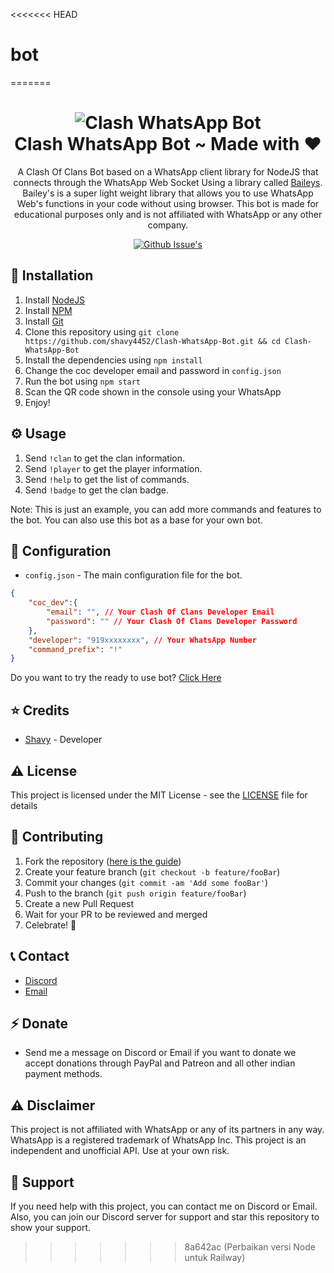 <<<<<<< HEAD
# bot
=======
<h1 align="center">
    <img src="https://s2.dmcdn.net/v/Tuglh1YSLVCeNUD4M/x480" alt="Clash WhatsApp Bot">
    <br>
    Clash WhatsApp Bot ~ Made with ❤️
</h1>
<p align="center">A Clash Of Clans Bot based on a WhatsApp client library for NodeJS that connects through the WhatsApp Web Socket Using a library called <a href="https://github.com/WhiskeySockets/Baileys" target="_blank">Baileys</a>. Bailey's is a super light weight library that allows you to use WhatsApp Web's functions in your code without using browser. This bot is made for educational purposes only and is not affiliated with WhatsApp or any other company.</p>
<p align="center">
<a href="https://img.shields.io/github/issues/shavy4452/Clash-WhatsApp-Bot/fork"><img src="https://img.shields.io/github/issues/shavy4452/Clash-WhatsApp-Bot" alt="Github Issue's" /></a>
</p>

## 📝  Installation
1. Install [NodeJS](https://nodejs.org/en/download/)
2. Install [NPM](https://www.npmjs.com/get-npm)
3. Install [Git](https://git-scm.com/downloads)
4. Clone this repository using `git clone https://github.com/shavy4452/Clash-WhatsApp-Bot.git && cd Clash-WhatsApp-Bot`
5. Install the dependencies using `npm install`
6. Change the coc developer email and password in `config.json`
7. Run the bot using `npm start`
8. Scan the QR code shown in the console using your WhatsApp
9. Enjoy!

## ⚙️ Usage
1. Send `!clan` to get the clan information.
2. Send `!player` to get the player information.
3. Send `!help` to get the list of commands.
4. Send `!badge` to get the clan badge.

Note: This is just an example, you can add more commands and features to the bot. You can also use this bot as a base for your own bot.

## 📝 Configuration
- `config.json` - The main configuration file for the bot.
```json
{
    "coc_dev":{
        "email": "", // Your Clash Of Clans Developer Email
        "password": "" // Your Clash Of Clans Developer Password
    },
    "developer": "919xxxxxxxx", // Your WhatsApp Number
    "command_prefix": "!"
}
```
Do you want to try the ready to use bot? [Click Here]()
## ⭐️ Credits
- [Shavy](https://github.com/shavy4452/) - Developer

## ⚠️ License
This project is licensed under the MIT License - see the [LICENSE](LICENSE) file for details


## 🛂 Contributing
1. Fork the repository ([here is the guide](https://help.github.com/articles/fork-a-repo/))
2. Create your feature branch (`git checkout -b feature/fooBar`)
3. Commit your changes (`git commit -am 'Add some fooBar'`)
4. Push to the branch (`git push origin feature/fooBar`)
5. Create a new Pull Request
6. Wait for your PR to be reviewed and merged
7. Celebrate! :tada:

## 📞 Contact
- [Discord](https://discord.gg/BzbkwNdz)
- [Email](mailto:shavygaming@gmail.com)

## ⚡️ Donate
- Send me a message on Discord or Email if you want to donate we accept donations through PayPal and Patreon and all other indian payment methods.

## ⚠️ Disclaimer
This project is not affiliated with WhatsApp or any of its partners in any way. WhatsApp is a registered trademark of WhatsApp Inc. This project is an independent and unofficial API. Use at your own risk.

## 🤚 Support
If you need help with this project, you can contact me on Discord or Email. Also, you can join our Discord server for support and star this repository to show your support.
>>>>>>> 8a642ac (Perbaikan versi Node untuk Railway)
